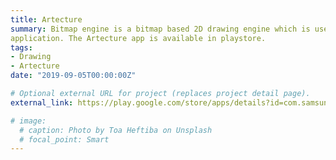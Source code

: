 ```yaml
---
title: Artecture
summary: Bitmap engine is a bitmap based 2D drawing engine which is used to develop canvas based drawing/art
application. The Artecture app is available in playstore.
tags:
- Drawing
- Artecture
date: "2019-09-05T00:00:00Z"

# Optional external URL for project (replaces project detail page).
external_link: https://play.google.com/store/apps/details?id=com.samsung.android.sdrawing&hl=en_US

# image:
  # caption: Photo by Toa Heftiba on Unsplash
  # focal_point: Smart
---
```

